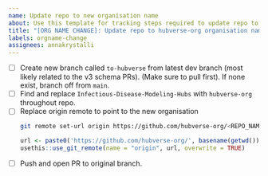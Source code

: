 ```yaml
---
name: Update repo to new organisation name
about: Use this template for tracking steps required to update repo to new org name.
title: "[ORG NAME CHANGE]: Update repo to hubverse-org organisation name"
labels: orgname-change
assignees: annakrystalli
---
```


- [ ] Create new branch called `to-hubverse` from latest dev branch (most likely related to the v3 schema PRs). (Make sure to pull first). If none exist, branch off from `main`.
- [ ] Find and replace `Infectious-Disease-Modeling-Hubs` with `hubverse-org` throughout repo.
- [ ] Replace origin remote to point to the new organisation
    ```bash
    git remote set-url origin https://github.com/hubverse-org/<REPO_NAME>.git
    ```
    ```r
    url <- paste0('https://github.com/hubverse-org/', basename(getwd()), '.git')
    usethis::use_git_remote(name = "origin", url, overwrite = TRUE)
    ```
- [ ] Push and open PR to original branch.
